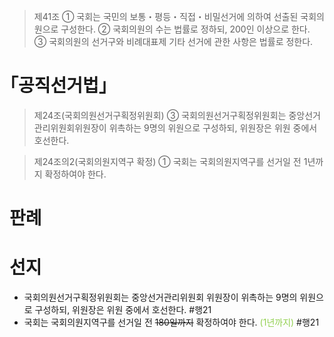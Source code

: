 > 제41조
> ① 국회는 국민의 보통・평등・직접・비밀선거에 의하여 선출된 국회의원으로 구성한다.
> ② 국회의원의 수는 법률로 정하되, 200인 이상으로 한다.
> ③ 국회의원의 선거구와 비례대표제 기타 선거에 관한 사항은 법률로 정한다.

# ｢공직선거법｣

> 제24조(국회의원선거구획정위원회) 
> ③ 국회의원선거구획정위원회는 중앙선거관리위원회위원장이 위촉하는 9명의 위원으로 구성하되, 위원장은 위원 중에서 호선한다.

> 제24조의2(국회의원지역구 확정) 
> ① 국회는 국회의원지역구를 선거일 전 1년까지 확정하여야 한다.
# 판례
# 선지
- 국회의원선거구획정위원회는 중앙선거관리위원회 위원장이 위촉하는 9명의 위원으로 구성하되, 위원장은 위원 중에서 호선한다. #행21
- 국회는 국회의원지역구를 선거일 전 ~~180일까지~~ 확정하여야 한다. <font color="#92d050">(1년까지)</font> #행21